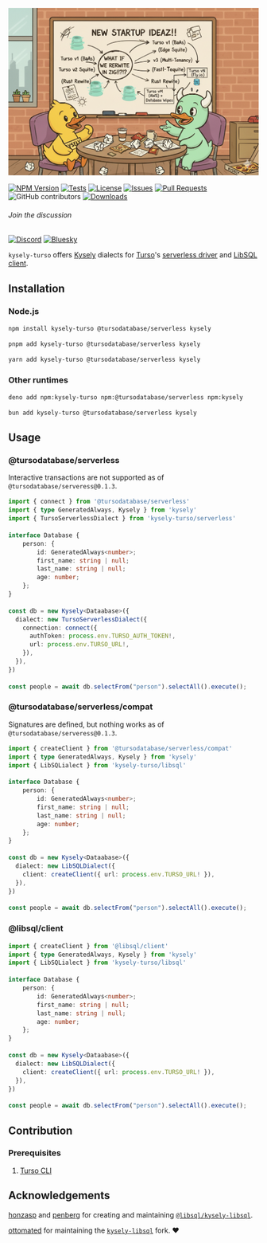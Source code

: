 ![A Kysely-branded yellow duck brainstorming startup ideas together with a the Turso creature thing.](./assets/banner.png)

[![NPM Version](https://img.shields.io/npm/v/kysely-turso?style=flat&label=latest)](https://github.com/kysely-org/kysely-turso/releases/latest)
[![Tests](https://github.com/kysely-org/kysely-turso/actions/workflows/test.yml/badge.svg)](https://github.com/kysely-org/kysely-turso)
[![License](https://img.shields.io/github/license/kysely-org/kysely-turso?style=flat)](https://github.com/kysely-org/kysely-turso/blob/main/LICENSE)
[![Issues](https://img.shields.io/github/issues-closed/kysely-org/kysely-turso?logo=github)](https://github.com/kysely-org/kysely-turso/issues?q=is%3Aissue+is%3Aopen+sort%3Aupdated-desc)
[![Pull Requests](https://img.shields.io/github/issues-pr-closed/kysely-org/kysely-turso?label=PRs&logo=github&style=flat)](https://github.com/kysely-org/kysely-turso/pulls?q=is%3Apr+is%3Aopen+sort%3Aupdated-desc)
![GitHub contributors](https://img.shields.io/github/contributors/kysely-org/kysely-turso)
[![Downloads](https://img.shields.io/npm/dw/kysely-turso?logo=npm)](https://www.npmjs.com/package/kysely-turso)

###### Join the discussion ⠀⠀⠀⠀⠀⠀⠀

[![Discord](https://img.shields.io/badge/Discord-%235865F2.svg?style=flat&logo=discord&logoColor=white)](https://discord.gg/xyBJ3GwvAm)
[![Bluesky](https://img.shields.io/badge/Bluesky-0285FF?style=flat&logo=Bluesky&logoColor=white)](https://bsky.app/profile/kysely.dev)


`kysely-turso` offers [Kysely](https://kysely.dev) dialects for [Turso](https://turso.tech)'s [serverless driver](https://www.npmjs.com/package/@tursodatabase/serverless) and [LibSQL client](https://www.npmjs.com/package/@libsql/client).

## Installation

### Node.js

```bash
npm install kysely-turso @tursodatabase/serverless kysely
```

```bash
pnpm add kysely-turso @tursodatabase/serverless kysely
```

```bash
yarn add kysely-turso @tursodatabase/serverless kysely
```

### Other runtimes

```bash
deno add npm:kysely-turso npm:@tursodatabase/serverless npm:kysely
```

```bash
bun add kysely-turso @tursodatabase/serverless kysely
```

## Usage

### @tursodatabase/serverless

Interactive transactions are not supported as of `@tursodatabase/serveress@0.1.3`.

```ts
import { connect } from '@tursodatabase/serverless'
import { type GeneratedAlways, Kysely } from 'kysely'
import { TursoServerlessDialect } from 'kysely-turso/serverless'

interface Database {
	person: {
		id: GeneratedAlways<number>;
		first_name: string | null;
		last_name: string | null;
		age: number;
	};
}

const db = new Kysely<Dataabase>({
  dialect: new TursoServerlessDialect({
    connection: connect({ 
      authToken: process.env.TURSO_AUTH_TOKEN!,
      url: process.env.TURSO_URL!,
    }),
  }),
})

const people = await db.selectFrom("person").selectAll().execute();
```

### @tursodatabase/serverless/compat

Signatures are defined, but nothing works as of `@tursodatabase/serveress@0.1.3`.

```ts
import { createClient } from '@tursodatabase/serverless/compat'
import { type GeneratedAlways, Kysely } from 'kysely'
import { LibSQLialect } from 'kysely-turso/libsql'

interface Database {
	person: {
		id: GeneratedAlways<number>;
		first_name: string | null;
		last_name: string | null;
		age: number;
	};
}

const db = new Kysely<Dataabase>({
  dialect: new LibSQLDialect({
    client: createClient({ url: process.env.TURSO_URL! }),
  }),
})

const people = await db.selectFrom("person").selectAll().execute();
```

### @libsql/client

```ts
import { createClient } from '@libsql/client'
import { type GeneratedAlways, Kysely } from 'kysely'
import { LibSQLialect } from 'kysely-turso/libsql'

interface Database {
	person: {
		id: GeneratedAlways<number>;
		first_name: string | null;
		last_name: string | null;
		age: number;
	};
}

const db = new Kysely<Dataabase>({
  dialect: new LibSQLDialect({
    client: createClient({ url: process.env.TURSO_URL! }),
  }),
})

const people = await db.selectFrom("person").selectAll().execute();
```

## Contribution

### Prerequisites

1. [Turso CLI](https://docs.turso.tech/cli/installation)

## Acknowledgements

[honzasp](https://github.com/honzasp) and [penberg](https://github.com/penberg) for creating and maintaining [`@libsql/kysely-libsql`](https://github.com/tursodatabase/kysely-libsql).

[ottomated](https://github.com/ottomated) for maintaining the [`kysely-libsql`](https://github.com/ottomated/kysely-libsql) fork. ❤️